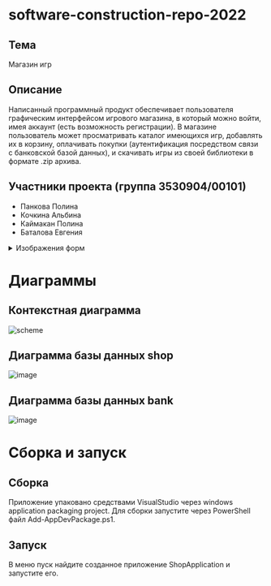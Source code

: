 # software-construction-repo-2022

## Тема
Магазин игр

## Описание 
Написанный программный продукт обеспечивает пользователя графическим интерфейсом игрового магазина, в который можно войти, имея аккаунт (есть возможность регистрации). В магазине пользователь может просматривать каталог имеющихся игр, добавлять их в корзину, оплачивать покупки (аутентификация посредством связи с банковской базой данных), и скачивать игры из своей библиотеки в формате .zip архива.

## Участники проекта (группа 3530904/00101)
- Панкова Полина
- Кочкина Альбина 
- Каймакан Полина
- Баталова Евгения

<details><summary>Изображения форм</summary>

   <summary>1. Вход</summary>
   ![SharedScreenshot](https://user-images.githubusercontent.com/69691273/208925288-01f6f939-70e4-47f6-b7ef-692e4ecb80d5.jpg) ![SharedScreenshot1](https://user-images.githubusercontent.com/69691273/208925291-9218be49-71ae-41ba-b684-6c2d0605453c.jpg) ![SharedScreenshot2](https://user-images.githubusercontent.com/69691273/208925292-bd117076-0837-4e20-9695-d265beb19cb7.jpg)


   <summary>2. Магазин, библиотека</summary>

   <summary>3. Профиль, корзина</summary>
   <summary>4. Оплата</summary>

</details>

# Диаграммы
## Контекстная диаграмма
![scheme](https://user-images.githubusercontent.com/69691273/208886043-6b8da13c-895e-42f9-8a9d-7954191c6e5c.svg)
## Диаграмма базы данных shop
![image](https://user-images.githubusercontent.com/69691273/208887869-354b5344-583b-4492-a6d0-df98a7a2b141.png)
## Диаграмма базы данных bank
![image](https://user-images.githubusercontent.com/69691273/208887485-0fec9da0-9baa-43aa-87ad-efef9efcd55d.png)

# Сборка и запуск
## Сборка
Приложение упаковано средствами VisualStudio через windows application packaging project. Для сборки запустите через PowerShell файл Add-AppDevPackage.ps1. 

## Запуск
В меню пуск найдите созданное приложение ShopApplication и запустите его.
